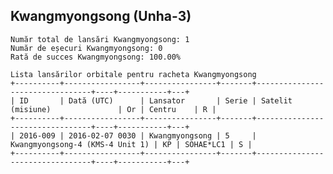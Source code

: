 ## Kwangmyongsong (Unha-3)

    Număr total de lansări Kwangmyongsong: 1
    Număr de eșecuri Kwangmyongsong: 0
    Rată de succes Kwangmyongsong: 100.00%
    
    Lista lansărilor orbitale pentru racheta Kwangmyongsong
    +----------+-----------------+----------------+-------+---------------------------------+----+-----------+---+
    | ID       | Dată (UTC)      | Lansator       | Serie | Satelit (misiune)               | Or | Centru    | R |
    +----------+-----------------+----------------+-------+---------------------------------+----+-----------+---+
    | 2016-009 | 2016-02-07 0030 | Kwangmyongsong | 5     | Kwangmyongsong-4 (KMS-4 Unit 1) | KP | SOHAE*LC1 | S |
    +----------+-----------------+----------------+-------+---------------------------------+----+-----------+---+
    

